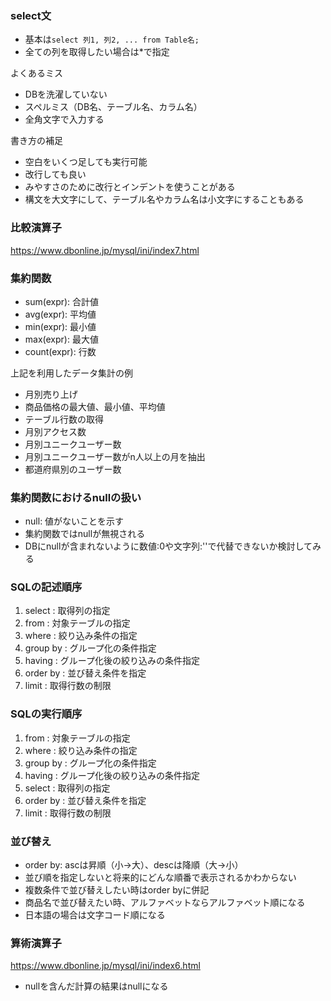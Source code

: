 ### select文

- 基本は`select 列1, 列2, ... from Table名;`
- 全ての列を取得したい場合は*で指定

よくあるミス
- DBを洗濯していない
- スペルミス（DB名、テーブル名、カラム名）
- 全角文字で入力する

書き方の補足
- 空白をいくつ足しても実行可能
- 改行しても良い
- みやすさのために改行とインデントを使うことがある
- 構文を大文字にして、テーブル名やカラム名は小文字にすることもある

### 比較演算子
https://www.dbonline.jp/mysql/ini/index7.html

### 集約関数
- sum(expr): 合計値
- avg(expr): 平均値
- min(expr): 最小値
- max(expr): 最大値
- count(expr): 行数

上記を利用したデータ集計の例
- 月別売り上げ
- 商品価格の最大値、最小値、平均値
- テーブル行数の取得
- 月別アクセス数
- 月別ユニークユーザー数
- 月別ユニークユーザー数がn人以上の月を抽出
- 都道府県別のユーザー数

### 集約関数におけるnullの扱い
- null: 値がないことを示す
- 集約関数ではnullが無視される
- DBにnullが含まれないように数値:0や文字列:''で代替できないか検討してみる

### SQLの記述順序
1. select       : 取得列の指定
2. from         : 対象テーブルの指定
3. where        : 絞り込み条件の指定
4. group by     : グループ化の条件指定
5. having       : グループ化後の絞り込みの条件指定
6. order by     : 並び替え条件を指定
7. limit        : 取得行数の制限

### SQLの実行順序
1. from         : 対象テーブルの指定
2. where        : 絞り込み条件の指定
3. group by     : グループ化の条件指定
4. having       : グループ化後の絞り込みの条件指定
5. select       : 取得列の指定
6. order by     : 並び替え条件を指定
7. limit        : 取得行数の制限


### 並び替え
- order by: ascは昇順（小->大）、descは降順（大->小）
- 並び順を指定しないと将来的にどんな順番で表示されるかわからない
- 複数条件で並び替えしたい時はorder byに併記
- 商品名で並び替えたい時、アルファベットならアルファベット順になる
- 日本語の場合は文字コード順になる

### 算術演算子
https://www.dbonline.jp/mysql/ini/index6.html

- nullを含んだ計算の結果はnullになる